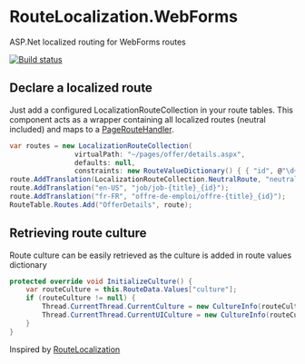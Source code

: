 # RouteLocalization.WebForms
ASP.Net localized routing for WebForms routes

[![Build status](https://ci.appveyor.com/api/projects/status/5j77gyb7fsbh7obx/branch/master?svg=true)](https://ci.appveyor.com/project/ogaudefroy/routelocalization-webforms/branch/master)

## Declare a localized route
Just add a configured LocalizationRouteCollection in your route tables.
This component acts as a wrapper containing all localized routes (neutral included) and maps to a [PageRouteHandler](https://msdn.microsoft.com/en-us/library/system.web.routing.pageroutehandler(v=vs.110).aspx).
```C#
var routes = new LocalizationRouteCollection(
                virtualPath: "~/pages/offer/details.aspx",
                defaults: null,
                constraints: new RouteValueDictionary() { { "id", @"\d+" } }, });
route.AddTranslation(LocalizationRouteCollection.NeutralRoute, "neutral/neutral-{title}_{id}");
route.AddTranslation("en-US", "job/job-{title}_{id}");
route.AddTranslation("fr-FR", "offre-de-emploi/offre-{title}_{id}");
RouteTable.Routes.Add("OfferDetails", route);
```

## Retrieving route culture

Route culture can be easily retrieved as the culture is added in route values dictionary

```C#
protected override void InitializeCulture() {
    var routeCulture = this.RouteData.Values["culture"];
    if (routeCulture != null) {
        Thread.CurrentThread.CurrentCulture = new CultureInfo(routeCulture);
        Thread.CurrentThread.CurrentUICulture = new CultureInfo(routeCulture);
    }
}
```


Inspired by [RouteLocalization](https://github.com/Dresel/RouteLocalization)
